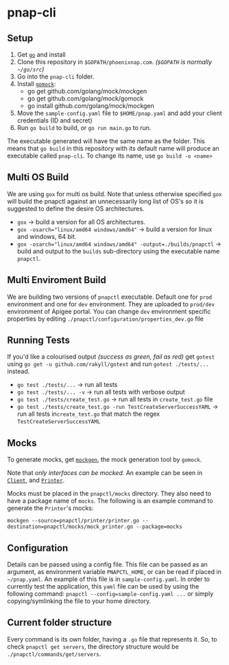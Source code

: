 # pnap-cli

## Setup

1. Get [`go`](https://golang.org/) and install
2. Clone this repository in `$GOPATH/phoenixnap.com`. *(`$GOPATH` is normally `~/go/src`)*
3. Go into the `pnap-cli` folder.
4. Install [`gomock`](https://github.com/golang/mock):
    - go get github.com/golang/mock/mockgen
    - go get github.com/golang/mock/gomock
    - go install github.com/golang/mock/mockgen
5. Move the `sample-config.yaml` file to `$HOME/pnap.yaml` and add your client credentials (ID and secret)
6. Run `go build` to build, or `go run main.go` to run.

The executable generated will have the same name as the folder. This means that `go build` in this repository with its default name will produce an executable called `pnap-cli`. To change its name, use `go build -o <name>`

## Multi OS Build

We are using `gox` for multi os build. Note that unless otherwise specified `gox` will build the pnapctl against an unnecessarily long list of OS's so it is suggested to define the desire OS architectures.

* `gox` -> build a version for all OS architectures.
* `gox -osarch="linux/amd64 windows/amd64"` -> build a version for linux and windows, 64 bit.
* `gox -osarch="linux/amd64 windows/amd64" -output=./builds/pnapctl` -> build and output to the `builds` sub-directory using the executable name `pnapctl`.

## Multi Enviroment Build

We are building two versions of `pnapctl` executable. Default one for `prod` environment and one for `dev` environment. They are uploaded to `prod/dev` environment of Apigee portal. 
You can change `dev` environment specific properties by editing `./pnapctl/configuration/properties_dev.go` file

## Running Tests

If you'd like a colourised output *(success as green, fail as red)* get `gotest` using `go get -u github.com/rakyll/gotest` and run `gotest ./tests/...` instead.

* `go test ./tests/...` -> run all tests
* `go test ./tests/... -v` -> run all tests with verbose output
* `go test ./tests/create_test.go` -> run all tests in `create_test.go` file
* `go test ./tests/create_test.go -run TestCreateServerSuccessYAML` -> run all tests in`create_test.go` that match the regex `TestCreateServerSuccessYAML`


## Mocks

To generate mocks, get [`mockgen`](https://github.com/golang/mock), the mock generation tool by `gomock`.

Note that *only interfaces can be mocked.* An example can be seen in [`Client`](./pnapctl/client/client.go), and [`Printer`](./pnapctl/printer/printer.go).

Mocks must be placed in the `pnapctl/mocks` directory. They also need to have a package name of `mocks`. The following is an example command to generate the `Printer`'s mocks:

`mockgen --source=pnapctl/printer/printer.go --destination=pnapctl/mocks/mock_printer.go --package=mocks`

## Configuration
Details can be passed using a config file. This file can be passed as an argument, as environment variable `PNAPCTL_HOME`, or can be read if placed in `~/pnap.yaml`. An example of this file is in `sample-config.yaml`. In order to currently test the application, this `yaml` file can be used by using the following command: `pnapctl --config=sample-config.yaml ...` or simply copying/symlinking the file to your home directory.

## Current folder structure

Every command is its own folder, having a `.go` file that represents it. So, to check `pnapctl get servers`, the directory structure would be `./pnapctl/commands/get/servers`.



